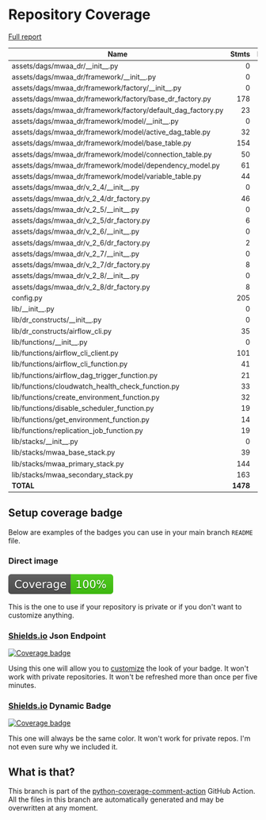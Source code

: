 # Repository Coverage

[Full report](https://htmlpreview.github.io/?https://github.com/aws-samples/mwaa-disaster-recovery/blob/python-coverage-comment-action-data/htmlcov/index.html)

| Name                                                            |    Stmts |     Miss |   Branch |   BrPart |    Cover |   Missing |
|---------------------------------------------------------------- | -------: | -------: | -------: | -------: | -------: | --------: |
| assets/dags/mwaa\_dr/\_\_init\_\_.py                            |        0 |        0 |        0 |        0 |     100% |           |
| assets/dags/mwaa\_dr/framework/\_\_init\_\_.py                  |        0 |        0 |        0 |        0 |     100% |           |
| assets/dags/mwaa\_dr/framework/factory/\_\_init\_\_.py          |        0 |        0 |        0 |        0 |     100% |           |
| assets/dags/mwaa\_dr/framework/factory/base\_dr\_factory.py     |      178 |        0 |       46 |        0 |     100% |           |
| assets/dags/mwaa\_dr/framework/factory/default\_dag\_factory.py |       23 |        0 |        2 |        0 |     100% |           |
| assets/dags/mwaa\_dr/framework/model/\_\_init\_\_.py            |        0 |        0 |        0 |        0 |     100% |           |
| assets/dags/mwaa\_dr/framework/model/active\_dag\_table.py      |       32 |        0 |        8 |        0 |     100% |           |
| assets/dags/mwaa\_dr/framework/model/base\_table.py             |      154 |        0 |       42 |        0 |     100% |           |
| assets/dags/mwaa\_dr/framework/model/connection\_table.py       |       50 |        0 |       22 |        0 |     100% |           |
| assets/dags/mwaa\_dr/framework/model/dependency\_model.py       |       61 |        0 |       28 |        0 |     100% |           |
| assets/dags/mwaa\_dr/framework/model/variable\_table.py         |       44 |        0 |       18 |        0 |     100% |           |
| assets/dags/mwaa\_dr/v\_2\_4/\_\_init\_\_.py                    |        0 |        0 |        0 |        0 |     100% |           |
| assets/dags/mwaa\_dr/v\_2\_4/dr\_factory.py                     |       46 |        0 |        0 |        0 |     100% |           |
| assets/dags/mwaa\_dr/v\_2\_5/\_\_init\_\_.py                    |        0 |        0 |        0 |        0 |     100% |           |
| assets/dags/mwaa\_dr/v\_2\_5/dr\_factory.py                     |        6 |        0 |        0 |        0 |     100% |           |
| assets/dags/mwaa\_dr/v\_2\_6/\_\_init\_\_.py                    |        0 |        0 |        0 |        0 |     100% |           |
| assets/dags/mwaa\_dr/v\_2\_6/dr\_factory.py                     |        2 |        0 |        0 |        0 |     100% |           |
| assets/dags/mwaa\_dr/v\_2\_7/\_\_init\_\_.py                    |        0 |        0 |        0 |        0 |     100% |           |
| assets/dags/mwaa\_dr/v\_2\_7/dr\_factory.py                     |        8 |        0 |        0 |        0 |     100% |           |
| assets/dags/mwaa\_dr/v\_2\_8/\_\_init\_\_.py                    |        0 |        0 |        0 |        0 |     100% |           |
| assets/dags/mwaa\_dr/v\_2\_8/dr\_factory.py                     |        8 |        0 |        0 |        0 |     100% |           |
| config.py                                                       |      205 |        0 |       94 |        0 |     100% |           |
| lib/\_\_init\_\_.py                                             |        0 |        0 |        0 |        0 |     100% |           |
| lib/dr\_constructs/\_\_init\_\_.py                              |        0 |        0 |        0 |        0 |     100% |           |
| lib/dr\_constructs/airflow\_cli.py                              |       35 |        0 |        5 |        0 |     100% |           |
| lib/functions/\_\_init\_\_.py                                   |        0 |        0 |        0 |        0 |     100% |           |
| lib/functions/airflow\_cli\_client.py                           |      101 |        0 |       33 |        0 |     100% |           |
| lib/functions/airflow\_cli\_function.py                         |       41 |        0 |        8 |        0 |     100% |           |
| lib/functions/airflow\_dag\_trigger\_function.py                |       21 |        0 |        0 |        0 |     100% |           |
| lib/functions/cloudwatch\_health\_check\_function.py            |       33 |        0 |        4 |        0 |     100% |           |
| lib/functions/create\_environment\_function.py                  |       32 |        0 |        6 |        0 |     100% |           |
| lib/functions/disable\_scheduler\_function.py                   |       19 |        0 |        2 |        0 |     100% |           |
| lib/functions/get\_environment\_function.py                     |       14 |        0 |        0 |        0 |     100% |           |
| lib/functions/replication\_job\_function.py                     |       19 |        0 |        2 |        0 |     100% |           |
| lib/stacks/\_\_init\_\_.py                                      |        0 |        0 |        0 |        0 |     100% |           |
| lib/stacks/mwaa\_base\_stack.py                                 |       39 |        0 |       10 |        0 |     100% |           |
| lib/stacks/mwaa\_primary\_stack.py                              |      144 |        0 |       12 |        0 |     100% |           |
| lib/stacks/mwaa\_secondary\_stack.py                            |      163 |        0 |       14 |        0 |     100% |           |
|                                                       **TOTAL** | **1478** |    **0** |  **356** |    **0** | **100%** |           |


## Setup coverage badge

Below are examples of the badges you can use in your main branch `README` file.

### Direct image

[![Coverage badge](https://raw.githubusercontent.com/aws-samples/mwaa-disaster-recovery/python-coverage-comment-action-data/badge.svg)](https://htmlpreview.github.io/?https://github.com/aws-samples/mwaa-disaster-recovery/blob/python-coverage-comment-action-data/htmlcov/index.html)

This is the one to use if your repository is private or if you don't want to customize anything.

### [Shields.io](https://shields.io) Json Endpoint

[![Coverage badge](https://img.shields.io/endpoint?url=https://raw.githubusercontent.com/aws-samples/mwaa-disaster-recovery/python-coverage-comment-action-data/endpoint.json)](https://htmlpreview.github.io/?https://github.com/aws-samples/mwaa-disaster-recovery/blob/python-coverage-comment-action-data/htmlcov/index.html)

Using this one will allow you to [customize](https://shields.io/endpoint) the look of your badge.
It won't work with private repositories. It won't be refreshed more than once per five minutes.

### [Shields.io](https://shields.io) Dynamic Badge

[![Coverage badge](https://img.shields.io/badge/dynamic/json?color=brightgreen&label=coverage&query=%24.message&url=https%3A%2F%2Fraw.githubusercontent.com%2Faws-samples%2Fmwaa-disaster-recovery%2Fpython-coverage-comment-action-data%2Fendpoint.json)](https://htmlpreview.github.io/?https://github.com/aws-samples/mwaa-disaster-recovery/blob/python-coverage-comment-action-data/htmlcov/index.html)

This one will always be the same color. It won't work for private repos. I'm not even sure why we included it.

## What is that?

This branch is part of the
[python-coverage-comment-action](https://github.com/marketplace/actions/python-coverage-comment)
GitHub Action. All the files in this branch are automatically generated and may be
overwritten at any moment.